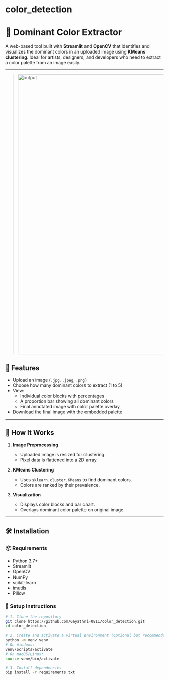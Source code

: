 # color_detection

# 🎨 Dominant Color Extractor

A web-based tool built with **Streamlit** and **OpenCV** that identifies and visualizes the dominant colors in an uploaded image using **KMeans clustering**. Ideal for artists, designers, and developers who need to extract a color palette from an image easily.

---
> <img width="1000" height="888" alt="output" src="https://github.com/user-attachments/assets/79542abf-fb1a-47be-921c-205e8271dfae" />

## 📸 Features

- Upload an image (`.jpg`, `.jpeg`, `.png`)
- Choose how many dominant colors to extract (1 to 5)
- View:
  - Individual color blocks with percentages
  - A proportion bar showing all dominant colors
  - Final annotated image with color palette overlay
- Download the final image with the embedded palette

---

## 🧠 How It Works

1. **Image Preprocessing**  
   - Uploaded image is resized for clustering.  
   - Pixel data is flattened into a 2D array.

2. **KMeans Clustering**  
   - Uses `sklearn.cluster.KMeans` to find dominant colors.  
   - Colors are ranked by their prevalence.

3. **Visualization**  
   - Displays color blocks and bar chart.  
   - Overlays dominant color palette on original image.

---

## 🛠 Installation

### 📦 Requirements

- Python 3.7+
- Streamlit
- OpenCV
- NumPy
- scikit-learn
- imutils
- Pillow

### 🔧 Setup Instructions

```bash
# 1. Clone the repository
git clone https://github.com/Gayathri-0811/color_detection.git
cd color_detection

# 2. Create and activate a virtual environment (optional but recommended)
python -m venv venv
# On Windows:
venv\Scripts\activate
# On macOS/Linux:
source venv/bin/activate

# 3. Install dependencies
pip install -r requirements.txt
